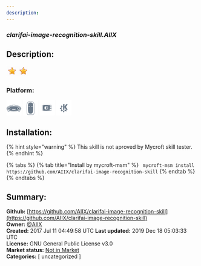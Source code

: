 ```yaml
---
description: 
---
```


### _clarifai-image-recognition-skill.AIIX_  
## Description:  
  
  
![](../.gitbook/assets/star.png)![](../.gitbook/assets/star.png)  
  
### Platform:  
 ![Mark I](../.gitbook/assets/mark-1-icon.png)  ![Mark II](../.gitbook/assets/mark-2-icon.png)  ![Picroft](../.gitbook/assets/picroft-icon.png)  ![plasmoid](../.gitbook/assets/kde.png)   
## Installation:  
{% hint style="warning" %}
This skill is not aproved by Mycroft skill tester.
{% endhint %}
    
{% tabs %}
{% tab title="Install by mycroft-msm" %}
``` mycroft-msm install https://github.com/AIIX/clarifai-image-recognition-skill```
{% endtab %}
  {% endtabs %}
    
## Summary:  
**Github:** [https://github.com/AIIX/clarifai-image-recognition-skill](https://github.com/AIIX/clarifai-image-recognition-skill)  
**Owner:** [@AIIX](https://github.com/AIIX)  
**Created:** 2017 Jul 11 04:49:58 UTC  **Last updated:** 2019 Dec 18 05:03:33 UTC  
**License:** GNU General Public License v3.0  
**Market status:** [Not in Market](https://market.mycroft.ai/skill/)  
**Categories:** [ uncategorized ]   
